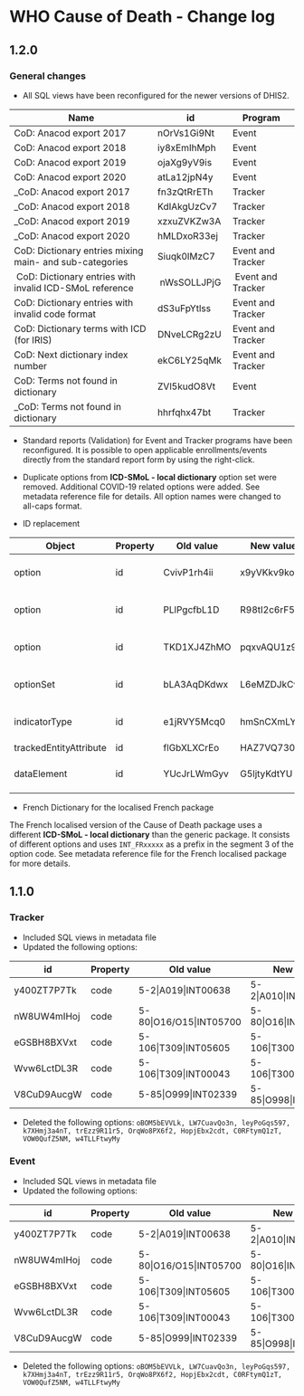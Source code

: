 # WHO Cause of Death - Change log

## 1.2.0

### General changes

- All SQL views have been reconfigured for the newer versions of DHIS2.

| Name | id | Program |
|-|-|-|
| CoD: Anacod export 2017 | nOrVs1Gi9Nt | Event |
| CoD: Anacod export 2018 | iy8xEmIhMph | Event |
| CoD: Anacod export 2019 | ojaXg9yV9is | Event |
| CoD: Anacod export 2020 | atLa12jpN4y | Event |
| _CoD: Anacod export 2017 | fn3zQtRrETh | Tracker |
| _CoD: Anacod export 2018 | KdIAkgUzCv7 | Tracker |
| _CoD: Anacod export 2019 | xzxuZVKZw3A | Tracker |
| _CoD: Anacod export 2020 | hMLDxoR33ej | Tracker |
| CoD: Dictionary entries mixing main- and sub-categories | Siuqk0lMzC7 | Event and Tracker |
| CoD: Dictionary entries with invalid ICD-SMoL reference | nWsSOLLJPjG | Event and Tracker |
| CoD: Dictionary entries with invalid code format | dS3uFpYtlss | Event and Tracker |
| CoD: Dictionary terms with ICD (for IRIS) | DNveLCRg2zU | Event and Tracker |
| CoD: Next dictionary index number | ekC6LY25qMk | Event and Tracker |
| CoD: Terms not found in dictionary | ZVl5kudO8Vt | Event |
| _CoD: Terms not found in dictionary | hhrfqhx47bt | Tracker |

- Standard reports (Validation) for Event and Tracker programs have been reconfigured. It is possible to open applicable enrollments/events directly from the standard report form by using the right-click.

- Duplicate options from **ICD-SMoL - local dictionary** option set were removed. Additional COVID-19 related options were added. See metadata reference file for details. All option names were changed to all-caps format.

- ID replacement

| Object | Property | Old value | New value | Program |
|-|-|-|-|-|
| option | id | CvivP1rh4ii | x9yVKkv9koc | Event and Tracker |
| option | id | PLlPgcfbL1D | R98tI2c6rF5 | Event and Tracker |
| option | id | TKD1XJ4ZhMO | pqxvAQU1z9W | Event and Tracker |
| optionSet| id | bLA3AqDKdwx | L6eMZDJkCwX | Event and Tracker |
| indicatorType | id | e1jRVY5Mcq0 | hmSnCXmLYwt | Event and Tracker |
| trackedEntityAttribute | id | flGbXLXCrEo | HAZ7VQ730yn | Tracker |
| dataElement | id | YUcJrLWmGyv | G5ljtyKdtYU | Event and Tracker |

- French Dictionary for the localised French package

The French localised version of the Cause of Death package uses a different **ICD-SMoL - local dictionary** than the generic package. It consists of different options and uses `INT_FRxxxxx` as a prefix in the segment 3 of the option code. See metadata reference file for the French localised package for more details.

## 1.1.0

### Tracker

- Included SQL views in metadata file
- Updated the following options:

| id | Property | Old value | New value |
|-|-|-|-|
| y400ZT7P7Tk | code | 5-2\|A019\|INT00638 | 5-2\|A010\|INT00638 |
| nW8UW4mIHoj | code | 5-80\|O16/O15\|INT05700 | 5-80\|O16\|INT05700 |
| eGSBH8BXVxt | code | 5-106\|T309\|INT05605 | 5-106\|T300\|INT05605 |
| Wvw6LctDL3R | code | 5-106\|T309\|INT00043 | 5-106\|T300\|INT00043 |
| V8CuD9AucgW | code | 5-85\|O999\|INT02339 | 5-85\|O998\|INT02339 |

- Deleted the following options: `oBOM5bEVVLk, LW7CuavQo3n, leyPoGqs597, k7XHmj3a4nT, trEzz9R11r5, OrqWo8PX6f2, HopjEbx2cdt, C0RFtymQ1zT, VOW0QufZ5NM, w4TLLFtwyMy`

### Event

- Included SQL views in metadata file
- Updated the following options:

| id | Property | Old value | New value |
|-|-|-|-|
| y400ZT7P7Tk | code | 5-2\|A019\|INT00638 | 5-2\|A010\|INT00638 |
| nW8UW4mIHoj | code | 5-80\|O16/O15\|INT05700 | 5-80\|O16\|INT05700 |
| eGSBH8BXVxt | code | 5-106\|T309\|INT05605 | 5-106\|T300\|INT05605 |
| Wvw6LctDL3R | code | 5-106\|T309\|INT00043 | 5-106\|T300\|INT00043 |
| V8CuD9AucgW | code | 5-85\|O999\|INT02339 | 5-85\|O998\|INT02339 |

- Deleted the following options: `oBOM5bEVVLk, LW7CuavQo3n, leyPoGqs597, k7XHmj3a4nT, trEzz9R11r5, OrqWo8PX6f2, HopjEbx2cdt, C0RFtymQ1zT, VOW0QufZ5NM, w4TLLFtwyMy`
